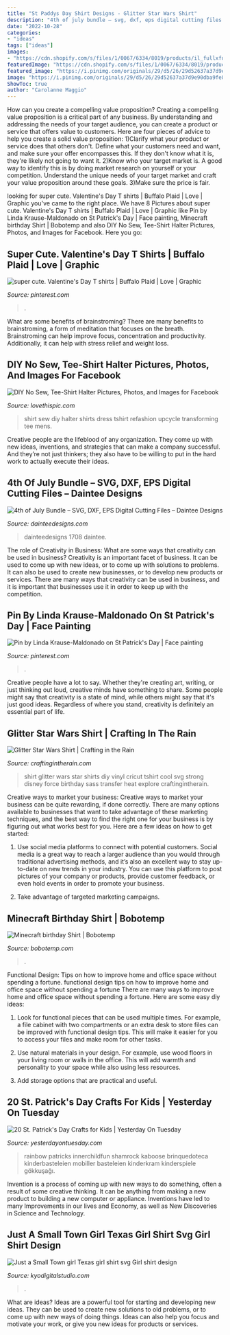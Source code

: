 ```yaml
---
title: "St Paddys Day Shirt Designs - Glitter Star Wars Shirt"
description: "4th of july bundle – svg, dxf, eps digital cutting files – daintee designs"
date: "2022-10-28"
categories:
- "ideas"
tags: ["ideas"]
images:
- "https://cdn.shopify.com/s/files/1/0067/6334/8019/products/il_fullxfull.1659481929_bbi6_1200x1200.jpg?v=1597406940"
featuredImage: "https://cdn.shopify.com/s/files/1/0067/6334/8019/products/il_fullxfull.1659481929_bbi6_1200x1200.jpg?v=1597406940"
featured_image: "https://i.pinimg.com/originals/29/d5/26/29d52637a37d9e90dba9fe821b64830c.jpg"
image: "https://i.pinimg.com/originals/29/d5/26/29d52637a37d9e90dba9fe821b64830c.jpg"
ShowToc: true
author: "Carolanne Maggio"
---
```



How can you create a compelling value proposition?
Creating a compelling value proposition is a critical part of any business. By understanding and addressing the needs of your target audience, you can create a product or service that offers value to customers. Here are four pieces of advice to help you create a solid value proposition:
1)Clarify what your product or service does that others don't. Define what your customers need and want, and make sure your offer encompasses this. If they don't know what it is, they're likely not going to want it.
2)Know who your target market is. A good way to identify this is by doing market research on yourself or your competition. Understand the unique needs of your target market and craft your value proposition around these goals.
3)Make sure the price is fair.

	

		
looking for super cute. Valentine&#039;s Day T shirts | Buffalo Plaid | Love | Graphic you've came to the right place. We have 8 Pictures about super cute. Valentine&#039;s Day T shirts | Buffalo Plaid | Love | Graphic like Pin by Linda Krause-Maldonado on St Patrick&#039;s Day | Face painting, Minecraft birthday Shirt | Bobotemp and also DIY No Sew, Tee-Shirt Halter Pictures, Photos, and Images for Facebook. Here you go:
		
    
## Super Cute. Valentine&#039;s Day T Shirts | Buffalo Plaid | Love | Graphic

<img loading=lazy src="https://i.pinimg.com/originals/8b/64/3f/8b643f296d0dc2075801b896dd4d96e9.png" onerror="this.onerror=null;this.src='https://tse2.mm.bing.net/th?id=OIP.i_gjUZ2y63m4xkQi0lqrswHaKe&amp;pid=15.1';" alt="super cute. Valentine&#039;s Day T shirts | Buffalo Plaid | Love | Graphic">

_Source: pinterest.com_

>. 

	

What are some benefits of brainstroming?
There are many benefits to brainstroming, a form of meditation that focuses on the breath. Brainstroming can help improve focus, concentration and productivity. Additionally, it can help with stress relief and weight loss.

    
## DIY No Sew, Tee-Shirt Halter Pictures, Photos, And Images For Facebook

<img loading=lazy src="http://www.lovethispic.com/uploaded_images/181697-Diy-No-Sew-Tee-shirt-Halter.jpg" onerror="this.onerror=null;this.src='https://tse1.mm.bing.net/th?id=OIP.tgUVxC1GVzP3443fR-4o-gHaIx&amp;pid=15.1';" alt="DIY No Sew, Tee-Shirt Halter Pictures, Photos, and Images for Facebook">

_Source: lovethispic.com_

>shirt sew diy halter shirts dress tshirt refashion upcycle transforming tee mens. 

	

Creative people are the lifeblood of any organization. They come up with new ideas, inventions, and strategies that can make a company successful. And they’re not just thinkers; they also have to be willing to put in the hard work to actually execute their ideas.

    
## 4th Of July Bundle – SVG, DXF, EPS Digital Cutting Files – Daintee Designs

<img loading=lazy src="https://dainteedesigns.com/wp-content/uploads/2016/05/4thofjulybundlethumbnail.png" onerror="this.onerror=null;this.src='https://tse2.mm.bing.net/th?id=OIP.5zhzpjxOpX7gtiiPoQZr8AHaHa&amp;pid=15.1';" alt="4th of July Bundle – SVG, DXF, EPS Digital Cutting Files – Daintee Designs">

_Source: dainteedesigns.com_

>dainteedesigns 1708 daintee. 

	

The role of Creativity in Business: What are some ways that creativity can be used in business?
Creativity is an important facet of business. It can be used to come up with new ideas, or to come up with solutions to problems. It can also be used to create new businesses, or to develop new products or services. There are many ways that creativity can be used in business, and it is important that businesses use it in order to keep up with the competition.

    
## Pin By Linda Krause-Maldonado On St Patrick&#039;s Day | Face Painting

<img loading=lazy src="https://i.pinimg.com/originals/29/d5/26/29d52637a37d9e90dba9fe821b64830c.jpg" onerror="this.onerror=null;this.src='https://tse3.mm.bing.net/th?id=OIP.HAL49gI5EIWKrtLZk_dGnQHaJ4&amp;pid=15.1';" alt="Pin by Linda Krause-Maldonado on St Patrick&#039;s Day | Face painting">

_Source: pinterest.com_

>. 

	

Creative people have a lot to say. Whether they're creating art, writing, or just thinking out loud, creative minds have something to share. Some people might say that creativity is a state of mind, while others might say that it's just good ideas. Regardless of where you stand, creativity is definitely an essential part of life.

    
## Glitter Star Wars Shirt | Crafting In The Rain

<img loading=lazy src="https://craftingintherain.com/wp-content/uploads/2015/12/diy-sass-is-strong-shirt.jpg" onerror="this.onerror=null;this.src='https://tse1.mm.bing.net/th?id=OIP.XIWh0Qg9grSN5GE53uVNFgHaG_&amp;pid=15.1';" alt="Glitter Star Wars Shirt | Crafting in the Rain">

_Source: craftingintherain.com_

>shirt glitter wars star shirts diy vinyl cricut tshirt cool svg strong disney force birthday sass transfer heat explore craftingintherain. 

	

Creative ways to market your business:
Creative ways to market your business can be quite rewarding, if done correctly. There are many options available to businesses that want to take advantage of these marketing techniques, and the best way to find the right one for your business is by figuring out what works best for you. Here are a few ideas on how to get started: 
1. Use social media platforms to connect with potential customers. Social media is a great way to reach a larger audience than you would through traditional advertising methods, and it’s also an excellent way to stay up-to-date on new trends in your industry. You can use this platform to post pictures of your company or products, provide customer feedback, or even hold events in order to promote your business. 

2. Take advantage of targeted marketing campaigns.

    
## Minecraft Birthday Shirt | Bobotemp

<img loading=lazy src="https://cdn.tangledigitalprints.com/listings/thumb/5d4d6d3c38dd915a8b4e8145/hMS8BOywwt/l2VHkE4RLN___generate-thumb/OW9ps_v1_compressed.jpg" onerror="this.onerror=null;this.src='https://tse3.mm.bing.net/th?id=OIP.OYUqcQ50bHCF5Xvgvf5r_wHaHa&amp;pid=15.1';" alt="Minecraft birthday Shirt | Bobotemp">

_Source: bobotemp.com_

>. 

	

Functional Design: Tips on how to improve home and office space without spending a fortune.
functional design tips on how to improve home and office space without spending a fortune
There are many ways to improve home and office space without spending a fortune. Here are some easy diy ideas:

1. Look for functional pieces that can be used multiple times. For example, a file cabinet with two compartments or an extra desk to store files can be improved with functional design tips. This will make it easier for you to access your files and make room for other tasks.

2. Use natural materials in your design. For example, use wood floors in your living room or walls in the office. This will add warmth and personality to your space while also using less resources.

3. Add storage options that are practical and useful.

    
## 20 St. Patrick&#039;s Day Crafts For Kids | Yesterday On Tuesday

<img loading=lazy src="https://yesterdayontuesday.com/wp-content/uploads/2013/02/6a0120a538ca82970c017d4110ce22970c.jpeg" onerror="this.onerror=null;this.src='https://tse4.mm.bing.net/th?id=OIP.Xf2cFvqI6WFlaSR8HIqfpQHaLw&amp;pid=15.1';" alt="20 St. Patrick&#039;s Day Crafts for Kids | Yesterday On Tuesday">

_Source: yesterdayontuesday.com_

>rainbow patricks innerchildfun shamrock kaboose brinquedoteca kinderbasteleien mobiller basteleien kinderkram kinderspiele gökkuşağı. 

	

Invention is a process of coming up with new ways to do something, often a result of some creative thinking. It can be anything from making a new product to building a new computer or appliance. Inventions have led to many Improvements in our lives and Economy, as well as New Discoveries in Science and Technology.

    
## Just A Small Town Girl Texas Girl Shirt Svg Girl Shirt Design

<img loading=lazy src="https://cdn.shopify.com/s/files/1/0067/6334/8019/products/il_fullxfull.1659481929_bbi6_1200x1200.jpg?v=1597406940" onerror="this.onerror=null;this.src='https://tse1.mm.bing.net/th?id=OIP.nQktrlwpFCwfzoXk0PbJSAHaHa&amp;pid=15.1';" alt="Just a Small Town girl Texas girl shirt svg Girl shirt design">

_Source: kyodigitalstudio.com_

>. 

	

What are ideas?
Ideas are a powerful tool for starting and developing new ideas. They can be used to create new solutions to old problems, or to come up with new ways of doing things. Ideas can also help you focus and motivate your work, or give you new ideas for products or services.

